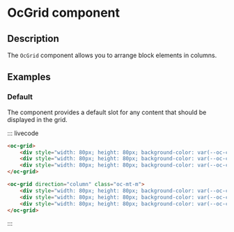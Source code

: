 # OcGrid component

## Description

The `OcGrid` component allows you to arrange block elements in columns.

## Examples

### Default

The component provides a default slot for any content that should be displayed in the grid.

::: livecode
```html
<oc-grid>
	<div style="width: 80px; height: 80px; background-color: var(--oc-color-swatch-passive-default)" class="oc-height-small"></div>
	<div style="width: 80px; height: 80px; background-color: var(--oc-color-swatch-success-default)" class="oc-height-small"></div>
	<div style="width: 80px; height: 80px; background-color: var(--oc-color-swatch-warning-default)" class="oc-height-small"></div>
</oc-grid>

<oc-grid direction="column" class="oc-mt-m">
	<div style="width: 80px; height: 80px; background-color: var(--oc-color-swatch-passive-default)" class="oc-height-small"></div>
	<div style="width: 80px; height: 80px; background-color: var(--oc-color-swatch-success-default)" class="oc-height-small"></div>
	<div style="width: 80px; height: 80px; background-color: var(--oc-color-swatch-warning-default)" class="oc-height-small"></div>
</oc-grid>
```
:::
